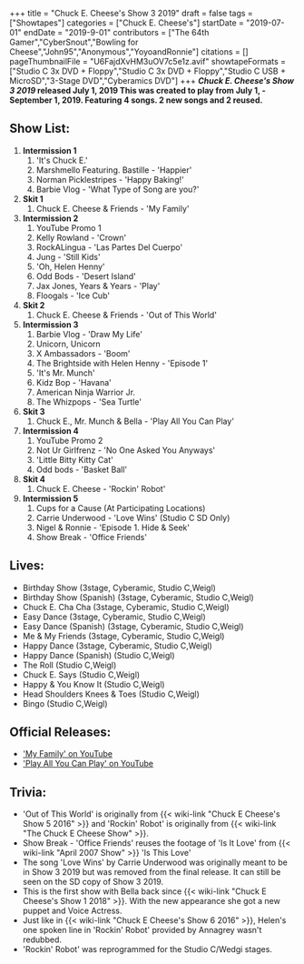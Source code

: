 +++
title = "Chuck E. Cheese's Show 3 2019"
draft = false
tags = ["Showtapes"]
categories = ["Chuck E. Cheese's"]
startDate = "2019-07-01"
endDate = "2019-9-01"
contributors = ["The 64th Gamer","CyberSnout","Bowling for Cheese","John95","Anonymous","YoyoandRonnie"]
citations = []
pageThumbnailFile = "U6FajdXvHM3uOV7c5e1z.avif"
showtapeFormats = ["Studio C 3x DVD + Floppy","Studio C 3x DVD + Floppy","Studio C USB + MicroSD","3-Stage DVD","Cyberamics DVD"]
+++
***Chuck E. Cheese's Show 3 2019* released July 1, 2019
This was created to play from July 1, - September 1, 2019. Featuring 4 songs. 2 new songs and 2 reused.**

## Show List:

1.  **Intermission 1**
    1.  'It's Chuck E.'
    2.  Marshmello Featuring. Bastille - 'Happier'
    3.  Norman Picklestripes - 'Happy Baking!'
    4.  Barbie Vlog - 'What Type of Song are you?'
2.  **Skit 1**
    1.  Chuck E. Cheese & Friends - 'My Family'
3.  **Intermission 2**
    1.  YouTube Promo 1
    2.  Kelly Rowland - 'Crown'
    3.  RockALingua - 'Las Partes Del Cuerpo'
    4.  Jung - 'Still Kids'
    5.  'Oh, Helen Henny'
    6.  Odd Bods - 'Desert Island'
    7.  Jax Jones, Years & Years - 'Play'
    8.  Floogals - 'Ice Cub'
4.  **Skit 2**
    1.  Chuck E. Cheese & Friends - 'Out of This World'
5.  **Intermission 3**
    1.  Barbie Vlog - 'Draw My Life'
    2.  Unicorn, Unicorn
    3.  X Ambassadors - 'Boom'
    4.  The Brightside with Helen Henny - 'Episode 1'
    5.  'It's Mr. Munch'
    6.  Kidz Bop - 'Havana'
    7.  American Ninja Warrior Jr.
    8.  The Whizpops - 'Sea Turtle'
6.  **Skit 3**
    1.  Chuck E., Mr. Munch & Bella - 'Play All You Can Play'
7.  **Intermission 4**
    1.  YouTube Promo 2
    2.  Not Ur Girlfrenz - 'No One Asked You Anyways'
    3.  'Little Bitty Kitty Cat'
    4.  Odd bods - 'Basket Ball'
8.  **Skit 4**
    1.  Chuck E. Cheese - 'Rockin' Robot'
9.  **Intermission 5**
    1.  Cups for a Cause (At Participating Locations)
    2.  Carrie Underwood - 'Love Wins' (Studio C SD Only)
    3.  Nigel & Ronnie - 'Episode 1. Hide & Seek'
    4.  Show Break - 'Office Friends'

## Lives:

- Birthday Show (3stage, Cyberamic, Studio C,Weigl)
- Birthday Show (Spanish) (3stage, Cyberamic, Studio C,Weigl)
- Chuck E. Cha Cha (3stage, Cyberamic, Studio C,Weigl)
- Easy Dance (3stage, Cyberamic, Studio C,Weigl)
- Easy Dance (Spanish) (3stage, Cyberamic, Studio C,Weigl)
- Me & My Friends (3stage, Cyberamic, Studio C,Weigl)
- Happy Dance (3stage, Cyberamic, Studio C,Weigl)
- Happy Dance (Spanish) (Studio C,Weigl)
- The Roll (Studio C,Weigl)
- Chuck E. Says (Studio C,Weigl)
- Happy & You Know It (Studio C,Weigl)
- Head Shoulders Knees & Toes (Studio C,Weigl)
- Bingo (Studio C,Weigl)

## Official Releases:

- ['My Family' on YouTube](https://www.youtube.com/watch?v=23CwFbHaUUw)
- ['Play All You Can Play' on YouTube](https://www.youtube.com/watch?v=RJf8cv2L8As)

## Trivia:

- 'Out of This World' is originally from {{< wiki-link "Chuck E Cheese's Show 5 2016" >}} and 'Rockin' Robot' is originally from {{< wiki-link "The Chuck E Cheese Show" >}}.
- Show Break - 'Office Friends' reuses the footage of 'Is It Love' from {{< wiki-link "April 2007 Show" >}} 'Is This Love'
- The song 'Love Wins' by Carrie Underwood was originally meant to be in Show 3 2019 but was removed from the final release. It can still be seen on the SD copy of Show 3 2019.
- This is the first show with Bella back since {{< wiki-link "Chuck E Cheese's Show 1 2018" >}}. With the new appearance she got a new puppet and Voice Actress.
- Just like in {{< wiki-link "Chuck E Cheese's Show 6 2016" >}}, Helen's one spoken line in 'Rockin' Robot' provided by Annagrey wasn't redubbed.
- 'Rockin' Robot' was reprogrammed for the Studio C/Wedgi stages.
